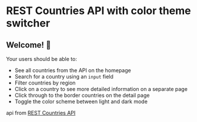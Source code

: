# REST Countries API with color theme switcher


## Welcome! 👋


Your users should be able to:

- See all countries from the API on the homepage
- Search for a country using an `input` field
- Filter countries by region
- Click on a country to see more detailed information on a separate page
- Click through to the border countries on the detail page
- Toggle the color scheme between light and dark mode





 api from [REST Countries API](https://restcountries.com)